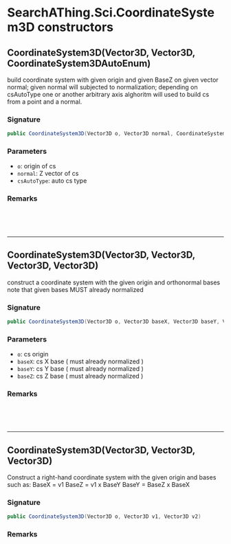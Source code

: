 # SearchAThing.Sci.CoordinateSystem3D constructors
## CoordinateSystem3D(Vector3D, Vector3D, CoordinateSystem3DAutoEnum)
build coordinate system with given origin and given BaseZ on given vector normal;
            given normal will subjected to normalization;
            depending on csAutoType one or another arbitrary axis alghoritm will used to build cs from a point and a normal.

### Signature
```csharp
public CoordinateSystem3D(Vector3D o, Vector3D normal, CoordinateSystem3DAutoEnum csAutoType = 0)
```
### Parameters
- `o`: origin of cs
- `normal`: Z vector of cs
- `csAutoType`: auto cs type

### Remarks


<p>&nbsp;</p>
<p>&nbsp;</p>
<hr/>

## CoordinateSystem3D(Vector3D, Vector3D, Vector3D, Vector3D)
construct a coordinate system with the given origin and orthonormal bases
            note that given bases MUST already normalized

### Signature
```csharp
public CoordinateSystem3D(Vector3D o, Vector3D baseX, Vector3D baseY, Vector3D baseZ)
```
### Parameters
- `o`: cs origin
- `baseX`: cs X base ( must already normalized )
- `baseY`: cs Y base ( must already normalized )
- `baseZ`: cs Z base ( must already normalized )

### Remarks


<p>&nbsp;</p>
<p>&nbsp;</p>
<hr/>

## CoordinateSystem3D(Vector3D, Vector3D, Vector3D)
Construct a right-hand coordinate system with the given origin and bases such as:
            BaseX = v1
            BaseZ = v1 x BaseY
            BaseY = BaseZ x BaseX

### Signature
```csharp
public CoordinateSystem3D(Vector3D o, Vector3D v1, Vector3D v2)
```
### Remarks

